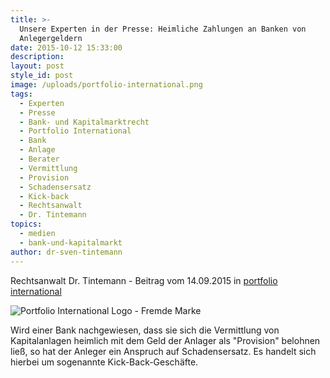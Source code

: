 ```yaml
---
title: >-
  Unsere Experten in der Presse: Heimliche Zahlungen an Banken von
  Anlegergeldern
date: 2015-10-12 15:33:00
description:
layout: post
style_id: post
image: /uploads/portfolio-international.png
tags:
  - Experten
  - Presse
  - Bank- und Kapitalmarktrecht
  - Portfolio International
  - Bank
  - Anlage
  - Berater
  - Vermittlung
  - Provision
  - Schadensersatz
  - Kick-back
  - Rechtsanwalt
  - Dr. Tintemann
topics:
  - medien
  - bank-und-kapitalmarkt
author: dr-sven-tintemann
---
```

Rechtsanwalt Dr. Tintemann - Beitrag vom 14.09.2015 in [portfolio international](http://www.portfolio-international.de/no_cache/newsdetails-print/article/wacklige-klagen-zu-kick-backs-i.html?type=98&amp;tx_ttnews%5BsViewPointer%5D=1&amp;print=1)

![Portfolio International Logo - Fremde Marke](/uploads/versions/portfolio-international---x----200-48x---.png)

Wird einer Bank nachgewiesen, dass sie sich die Vermittlung von Kapitalanlagen heimlich mit dem Geld der Anlager als "Provision" belohnen ließ, so hat der Anleger ein Anspruch auf Schadensersatz. Es handelt sich hierbei um sogenannte Kick-Back-Geschäfte.